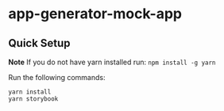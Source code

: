 # app-generator-mock-app

## Quick Setup

**Note** If you do not have yarn installed run: `npm install -g yarn`

Run the following commands:

```
yarn install
yarn storybook
```
